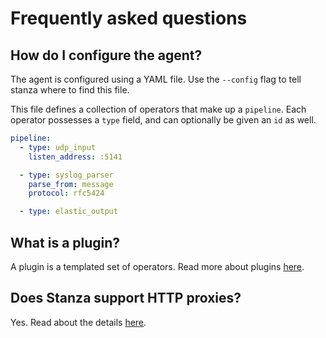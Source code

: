 # Frequently asked questions

## How do I configure the agent?
The agent is configured using a YAML file. Use the `--config` flag to tell stanza where to find this file. 

This file defines a collection of operators that make up a `pipeline`. Each operator possesses a `type` field, and can optionally be given an `id` as well.

```yaml
pipeline:
  - type: udp_input
    listen_address: :5141

  - type: syslog_parser
    parse_from: message
    protocol: rfc5424

  - type: elastic_output
```

## What is a plugin?

A plugin is a templated set of operators. Read more about plugins [here](/docs/plugins.md).


## Does Stanza support HTTP proxies?

Yes. Read about the details [here](/docs/proxy.md).
